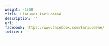 ```yaml
---
weight: -1500
title: Lietuvos kariuomenė
description: ''
url: ''
facebook: https://www.facebook.com/kariuomene/
twitter: ''

---
```

